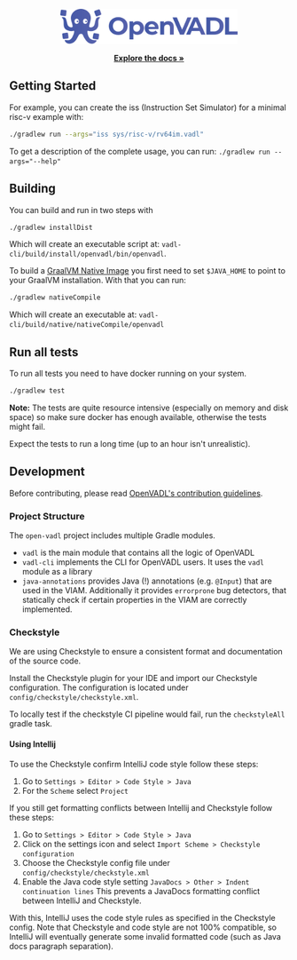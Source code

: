 <p align="center">
  <p align="center">
  <a href="https://openvadl.org" target="_blank">
    <picture>
      <source media="(prefers-color-scheme: dark)" srcset="assets/imgs/logo_dark.svg">
      <source media="(prefers-color-scheme: light)" srcset="assets/imgs/logo_light.svg">
      <img alt="OpenVADL" src="assets/imgs/logo_dark.svg" width="320">
    </picture>
  </a>
</p>
  <p align="center">
    <a href="https://openvadl.github.io/open-vadl/"><strong>Explore the docs »</strong></a>
    <br />
  </p>
</p>

## Getting Started

For example, you can create the iss (Instruction Set Simulator) for a minimal risc-v example with:

```bash
./gradlew run --args="iss sys/risc-v/rv64im.vadl"
```

To get a description of the complete usage, you can run: `./gradlew run --args="--help"`

## Building

You can build and run in two steps with

```bash
./gradlew installDist
```

Which will create an executable script at: `vadl-cli/build/install/openvadl/bin/openvadl`.

To build a [GraalVM Native Image](https://www.graalvm.org/latest/reference-manual/native-image/) you first need to set
`$JAVA_HOME` to point to your GraalVM installation.
With that you can run:

```bash
./gradlew nativeCompile
```

Which will create an executable at: `vadl-cli/build/native/nativeCompile/openvadl`

## Run all tests

To run all tests you need to have docker running on your system.

```bash
./gradlew test
```

**Note:** The tests are quite resource intensive (especially on memory and disk space) so make sure docker has enough
available, otherwise the tests might fail.

Expect the tests to run a long time (up to an hour isn't unrealistic).

## Development

Before contributing, please read [OpenVADL's contribution guidelines](CONTRIBUTING.md).

### Project Structure

The `open-vadl` project includes multiple Gradle modules.

- `vadl` is the main module that contains all the logic of OpenVADL
- `vadl-cli` implements the CLI for OpenVADL users. It uses the `vadl` module as a library
- `java-annotations` provides Java (!) annotations (e.g. `@Input`) that are used in the VIAM.
  Additionally it provides `errorprone` bug detectors, that statically check if certain properties
  in the VIAM are correctly implemented.

### Checkstyle

We are using Checkstyle to ensure a consistent format and documentation of the source code.

Install the Checkstyle plugin for your IDE and import our Checkstyle configuration.
The configuration is located under `config/checkstyle/checkstyle.xml`.

To locally test if the checkstyle CI pipeline would fail, run the `checkstyleAll` gradle task.

#### Using Intellij

To use the Checkstyle confirm IntelliJ code style follow these steps:

1. Go to `Settings > Editor > Code Style > Java`
2. For the `Scheme` select `Project`

If you still get formatting conflicts between Intellij and Checkstyle follow these steps:

1. Go to
   `Settings > Editor > Code Style > Java`
2. Click on the settings icon and select `Import Scheme > Checkstyle configuration`
3. Choose the Checkstyle config file under `config/checkstyle/checkstyle.xml`
4. Enable the Java code style setting `JavaDocs > Other > Indent continuation lines`
   This prevents a JavaDocs formatting conflict between IntelliJ and Checkstyle.

With this, IntelliJ uses the code style rules as specified in the Checkstyle config.
Note that Checkstyle and code style are not 100% compatible,
so IntelliJ will eventually generate some invalid formatted code (such as Java docs
paragraph separation).

